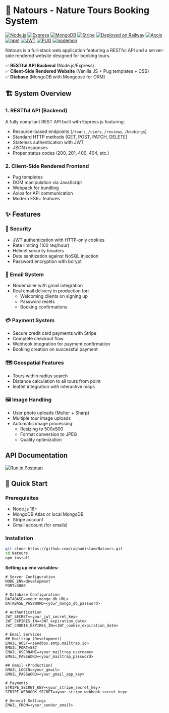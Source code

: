 # 🌿 Natours - Nature Tours Booking System

[![Node.js](https://img.shields.io/badge/Node.js-18.x-green)](https://nodejs.org/)
[![Express](https://img.shields.io/badge/Express-4.x-lightgrey)](https://expressjs.com/)
[![MongoDB](https://img.shields.io/badge/MongoDB-6.0-blue)](https://www.mongodb.com/)
[![Stripe](https://img.shields.io/badge/Stripe-Payments-blueviolet)](https://stripe.com/)
[![Deployed on Railway](https://img.shields.io/badge/Deployed-Railway-6441a5)](https://railway.app)
[![Axois](https://img.shields.io/badge/%F0%9F%94%97-Axios-2e377f)](https://www.axios.com/)
[![npm](https://img.shields.io/badge/npm-red?logo=npm&label=%20%20%20%20%20%20%20%20&labelColor=gray)](https://www.npmjs.com/)
[![JWT](https://img.shields.io/badge/JWT-token-000000)](https://jwt.io/)
[![PUG](https://img.shields.io/badge/%F0%9F%90%B6-%20PUG-73930a)](https://pugjs.org/api/getting-started.html)
[![nodemon](https://img.shields.io/badge/nodemon-7aea0c?logo=nodemon&label=%20%20%20%20%20%20%20%20&labelColor=gray)](https://www.npmjs.com/package/nodemon/)

Natours is a full-stack web application featuring a RESTful API and a server-side rendered website designed for booking tours.

✅ **RESTful API Backend** (Node.js/Express)  
✅ **Client-Side Rendered Website** (Vanilla JS + Pug templates + CSS)  
✅ **Dtabase** (MongoDB with Mongoose for ORM)

## 🏗️ System Overview

### 1. RESTful API (Backend)

A fully compliant REST API built with Express.js featuring:

- Resource-based endpoints (`/tours`, `/users`, `/reviews`, `/bookings`)
- Standard HTTP methods (GET, POST, PATCH, DELETE)
- Stateless authentication with JWT
- JSON responses
- Proper status codes (200, 201, 400, 404, etc.)

### 2. Client-Side Rendered Frontend

- Pug templetes
- DOM manipulation via JavaScript
- Webpack for bundling
- Axios for API communication
- Modern ES6+ features

## ✨ Features

### 🔐 Security

- JWT authentication with HTTP-only cookies
- Rate limiting (100 req/hour)
- Helmet security headers
- Data sanitization against NoSQL injection
- Password encryption with bcrypt

### 📧 Email System

- Nodemailer with gmail integration
- Real email delivery in production for:
  - Welcoming clients on signing up
  - Password resets
  - Booking confirmations

### 💳 Payment System

- Secure credit card payments with Stripe
- Complete checkout flow
- Webhook integration for payment confirmation
- Booking creation on successful payment

### 🗺️ Geospatial Features

- Tours within radius search
- Distance calculation to all tours from point
- leaflet integration with interactive maps

### 🖼️ Image Handling

- User photo uploads (Multer + Sharp)
- Multiple tour image uploads
- Automatic image processing:
  - Resizing to 500x500
  - Format conversion to JPEG
  - Quality optimization

## API Documentation

<a href="https://documenter.getpostman.com/view/43487895/2sB2jAb7qR" target="_blank" rel="noreferrer"><img src="https://run.pstmn.io/button.svg" alt="Run in Postman"></a>

## 🚀 Quick Start

### Prerequisites

- Node.js 18+
- MongoDB Atlas or local MongoDB
- Stripe account
- Gmail account (for emails)

### Installation

```bash
git clone https://github.com/raghadislam/Natours.git
cd Natours
npm install
```

**Setting up env variables:**

```
# Server Configuration
NODE_ENV=development
PORT=3000

# Database Configuration
DATABASE=<your_mongo_db_URL>
DATABASE_PASSWORD=<your_mongo_db_password>

# Authentication
JWT_SECRET=<your_jwt_secret_key>
JWT_EXPIRES_IN=<JWT_expiration_date>
JWT_COOKIE_EXPIRES_IN=<JWT_cookie_expiration_date>

# Email Services
## Mailtrap (Development)
EMAIL_HOST=<sandbox.smtp.mailtrap.io>
EMAIL_PORT=587
EMAIL_USERNAME=<your_mailtrap_username>
EMAIL_PASSWORD=<your_mailtrap_password>

## Gmail (Production)
GMAIL_LOGIN=<your_gmail>
GMAIL_PASSWORD=<your_gmail_app_key>

# Payments
STRIPE_SECRET_KEY=<your_stripe_secret_key>
STRIPE_WEBHOOK_SECRET=<your_stripe_webhook_secret_key>

# General Settings
EMAIL_FROM=<your_sender_email>
```
